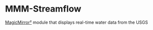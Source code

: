 # MMM-Streamflow
[MagicMirror²](https://magicmirror.builders/) module that displays real-time water data from the USGS
